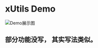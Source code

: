 xUtils Demo
====================================

![Demo展示图](https://github.com/android-cn/android-open-project-demo/blob/master/xutils-demo/demo.gif)


## 部分功能没写， 其实写法类似。